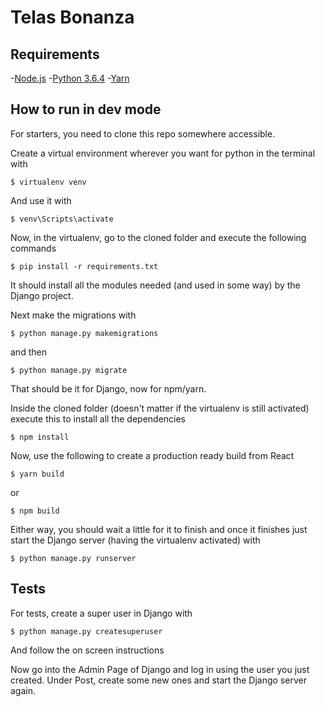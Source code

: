 # Telas Bonanza

## Requirements

 -[Node.js](https://nodejs.org/)
 -[Python 3.6.4](https://www.python.org/downloads/)
 -[Yarn](https://yarnpkg.com/es-ES/)

## How to run in dev mode

For starters, you need to clone this repo somewhere accessible.

Create a virtual environment wherever you want for python in the terminal with
```
$ virtualenv venv
```
And use it with

```
$ venv\Scripts\activate
```
Now, in the virtualenv, go to the cloned folder and execute the following commands

```
$ pip install -r requirements.txt
```
It should install all the modules needed (and used in some way) by the Django project.

Next make the migrations with

```
$ python manage.py makemigrations
```
and then

```
$ python manage.py migrate
```
That should be it for Django, now for npm/yarn.

Inside the cloned folder (doesn't matter if the virtualenv is still activated) execute this to install all the dependencies
```
$ npm install
```

Now, use the following to create a production ready build from React
```
$ yarn build
```
or
```
$ npm build
```
Either way, you should wait a little for it to finish and once it finishes just start the Django server (having the virtualenv activated) with 

```
$ python manage.py runserver
```
## Tests

For tests, create a super user in Django with

```
$ python manage.py createsuperuser
```
And follow the on screen instructions

Now go into the Admin Page of Django and log in using the user you just created.
Under Post, create some new ones and start the Django server again.